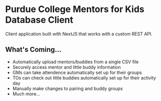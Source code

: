 # Purdue College Mentors for Kids Database Client

Client application built with NextJS that works with a custom REST API.

## What's Coming...

- Automatically upload mentors/buddies from a single CSV file
- Securely access mentor and little buddy information
- GMs can take attendence automatically set up for their groups
- TOs can check out little buddies automatically set up for their activity day
- Manually make changes to pairing and buddy groups
- Much more...
